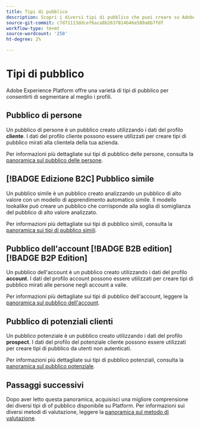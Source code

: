 ```yaml
---
title: Tipi di pubblico
description: Scopri i diversi tipi di pubblico che puoi creare su Adobe Experience Platform.
source-git-commit: c7d71113ddcef6aca8b2637814b46e589a6b7fdf
workflow-type: tm+mt
source-wordcount: '250'
ht-degree: 2%

---
```



# Tipi di pubblico

Adobe Experience Platform offre una varietà di tipi di pubblico per consentirti di segmentare al meglio i profili.

## Pubblico di persone

Un pubblico di persone è un pubblico creato utilizzando i dati del profilo **cliente**. I dati del profilo cliente possono essere utilizzati per creare tipi di pubblico mirati alla clientela della tua azienda.

Per informazioni più dettagliate sui tipi di pubblico delle persone, consulta la [panoramica sul pubblico delle persone](./people-audiences.md).

## [!BADGE Edizione B2C] Pubblico simile

Un pubblico simile è un pubblico creato analizzando un pubblico di alto valore con un modello di apprendimento automatico simile. Il modello lookalike può creare un pubblico che corrisponde alla soglia di somiglianza del pubblico di alto valore analizzato.

Per informazioni più dettagliate sui tipi di pubblico simili, consulta la [panoramica sui tipi di pubblico simili](./lookalike-audiences.md).

## Pubblico dell&#39;account [!BADGE B2B edition] [!BADGE B2P Edition]

Un pubblico dell&#39;account è un pubblico creato utilizzando i dati del profilo **account**. I dati del profilo account possono essere utilizzati per creare tipi di pubblico mirati alle persone negli account a valle.

Per informazioni più dettagliate sui tipi di pubblico dell&#39;account, leggere la [panoramica sul pubblico dell&#39;account](./account-audiences.md).

## Pubblico di potenziali clienti

Un pubblico potenziale è un pubblico creato utilizzando i dati del profilo **prospect**. I dati del profilo del potenziale cliente possono essere utilizzati per creare tipi di pubblico da utenti non autenticati.

Per informazioni più dettagliate sui tipi di pubblico potenziali, consulta la [panoramica sul pubblico potenziale](./prospect-audiences.md).

## Passaggi successivi

Dopo aver letto questa panoramica, acquisisci una migliore comprensione dei diversi tipi di of pubblico disponibile su Platform. Per informazioni sui diversi metodi di valutazione, leggere la [panoramica sul metodo di valutazione](../methods/overview.md).
